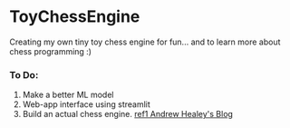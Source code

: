 # ToyChessEngine
Creating my own tiny toy chess engine for fun... and to learn more about chess programming :)




### To Do:
1) Make a better ML model
2) Web-app interface using streamlit
3) Build an actual chess engine. [ref1 Andrew Healey's Blog](https://healeycodes.com/building-my-own-chess-engine)
